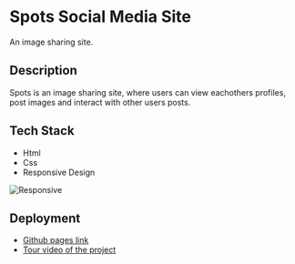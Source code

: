 # Spots Social Media Site

An image sharing site.

## Description

Spots is an image sharing site, where users can view eachothers profiles, post images and interact with other users posts.

## Tech Stack

- Html
- Css
- Responsive Design

![Responsive](https://media1.giphy.com/media/v1.Y2lkPTc5MGI3NjExczM1N3d6c2hjeHhxNWdpMGlraHRta3hvMzEwYm4ybWR3aWZhd3NiaSZlcD12MV9pbnRlcm5hbF9naWZfYnlfaWQmY3Q9Zw/wWs0kFfe2iRDqCxJCc/giphy.gif)

## Deployment

- [Github pages link ](https://jacobeiserloh.github.io/se_project_spots/)
- [Tour video of the project](https://drive.google.com/file/d/1IY_BJ08zY9ZmzOZlivHsyE9LXEETM-VK/view?usp=sharing)
